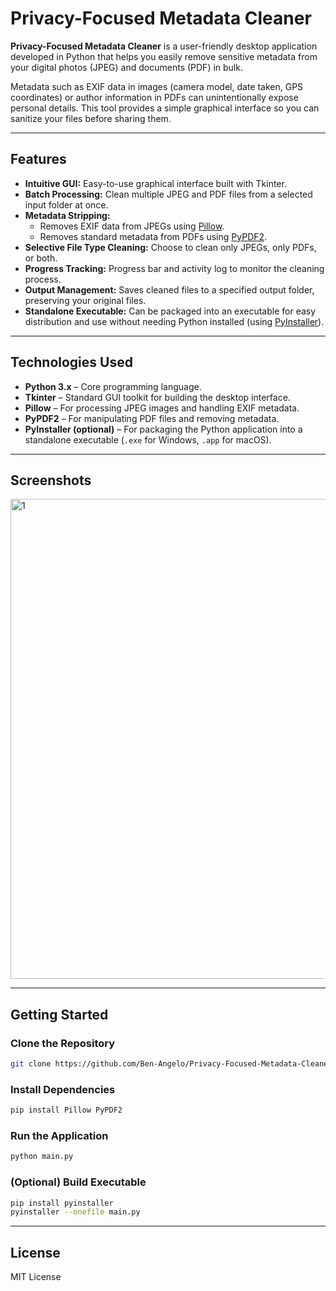 # Privacy-Focused Metadata Cleaner

**Privacy-Focused Metadata Cleaner** is a user-friendly desktop application developed in Python that helps you easily remove sensitive metadata from your digital photos (JPEG) and documents (PDF) in bulk.

Metadata such as EXIF data in images (camera model, date taken, GPS coordinates) or author information in PDFs can unintentionally expose personal details. This tool provides a simple graphical interface so you can sanitize your files before sharing them.

---

## Features

- **Intuitive GUI:** Easy-to-use graphical interface built with Tkinter.
- **Batch Processing:** Clean multiple JPEG and PDF files from a selected input folder at once.
- **Metadata Stripping:**
  - Removes EXIF data from JPEGs using [Pillow](https://python-pillow.org/).
  - Removes standard metadata from PDFs using [PyPDF2](https://pypdf2.readthedocs.io/).
- **Selective File Type Cleaning:** Choose to clean only JPEGs, only PDFs, or both.
- **Progress Tracking:** Progress bar and activity log to monitor the cleaning process.
- **Output Management:** Saves cleaned files to a specified output folder, preserving your original files.
- **Standalone Executable:** Can be packaged into an executable for easy distribution and use without needing Python installed (using [PyInstaller](https://pyinstaller.org/)).

---

## Technologies Used

- **Python 3.x** – Core programming language.
- **Tkinter** – Standard GUI toolkit for building the desktop interface.
- **Pillow** – For processing JPEG images and handling EXIF metadata.
- **PyPDF2** – For manipulating PDF files and removing metadata.
- **PyInstaller (optional)** – For packaging the Python application into a standalone executable (`.exe` for Windows, `.app` for macOS).

---

## Screenshots

<!-- Add screenshots here if available -->
<!-- ![App Screenshot](path/to/screenshot.png) -->
<img width="1366" height="768" alt="1" src="https://github.com/user-attachments/assets/4cf6495d-629a-4728-af82-9abbacbb7208" />



---

## Getting Started

### Clone the Repository

```bash
git clone https://github.com/Ben-Angelo/Privacy-Focused-Metadata-Cleaner.git
```

### Install Dependencies

```bash
pip install Pillow PyPDF2
```

### Run the Application

```bash
python main.py
```

### (Optional) Build Executable

```bash
pip install pyinstaller
pyinstaller --onefile main.py
```

---

## License

MIT License
